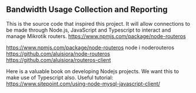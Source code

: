 ## Bandwidth Usage Collection and Reporting

This is the source code that inspired this project. It will allow connections to be made through Node.js, JavaScript and Typescript to interact and manage Mikrotik routers.
<https://www.npmjs.com/package/node-routeros>


https://www.npmjs.com/package/node-routeros
node i noderouteros
https://github.com/aluisiora/node-routeros
https://github.com/aluisiora/routeros-client


Here is a valuable book on developing Nodejs projects. We want this to make use of Typescript also.
Useful tutorial: https://www.sitepoint.com/using-node-mysql-javascript-client/
